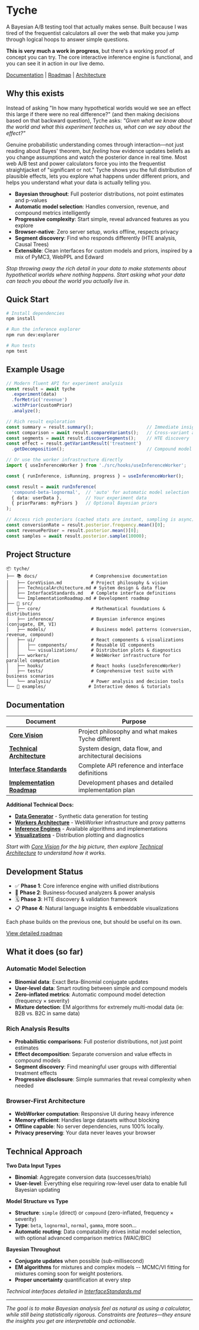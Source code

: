 # Tyche

A Bayesian A/B testing tool that actually makes sense. Built because I was tired of the frequentist calculators all over the web that make you jump through logical hoops to answer simple questions.

**This is very much a work in progress**, but there's a working proof of concept you can try. The core interactive inference engine is functional, and you can see it in action in our live demo.

[Documentation](docs/CoreVision.md) | [Roadmap](docs/ImplementationRoadmap.md) | [Architecture](docs/TechnicalArchitecture.md)

## Why this exists

Instead of asking "In how many hypothetical worlds would we see an effect this large if there were no real difference?" (and then making decisions based on that backward question), Tyche asks: *"Given what we know about the world and what this experiment teaches us, what can we say about the effect?"*

Genuine probabilistic understanding comes through interaction—not just reading about Bayes' theorem, but *feeling* how evidence updates beliefs as you change assumptions and watch the posterior dance in real time. Most web A/B test and power calculators force you into the frequentist straightjacket of "significant or not." Tyche shows you the full distribution of plausible effects, lets you explore what happens under different priors, and helps you understand what your data is actually telling you.

- **Bayesian throughout**: Full posterior distributions, not point estimates and p-values
- **Automatic model selection**: Handles conversion, revenue, and compound metrics intelligently
- **Progressive complexity**: Start simple, reveal advanced features as you explore  
- **Browser-native**: Zero server setup, works offline, respects privacy
- **Segment discovery**: Find who responds differently (HTE analysis, Causal Trees)
- **Extensible**: Clean interfaces for custom models and priors, inspired by a mix of PyMC3, WebPPL and Edward

*Stop throwing away the rich detail in your data to make statements about hypothetical worlds where nothing happens. Start asking what your data can teach you about the world you actually live in.*

## Quick Start

```bash
# Install dependencies
npm install

# Run the inference explorer
npm run dev:explorer

# Run tests
npm test
```

## Example Usage

```typescript
// Modern fluent API for experiment analysis
const result = await tyche
  .experiment(data)
  .forMetric('revenue')
  .withPrior(customPrior)
  .analyze();

// Rich result exploration
const summary = result.summary();                    // Immediate insights
const comparison = await result.compareVariants();   // Cross-variant analysis  
const segments = await result.discoverSegments();    // HTE discovery
const effect = result.getVariantResult('treatment')
  .getDecomposition();                               // Compound model breakdown
```

```typescript
// Or use the worker infrastructure directly
import { useInferenceWorker } from './src/hooks/useInferenceWorker';

const { runInference, isRunning, progress } = useInferenceWorker();

const result = await runInference(
  'compound-beta-lognormal',  // 'auto' for automatic model selection
  { data: userData },         // Your experiment data
  { priorParams: myPriors }   // Optional Bayesian priors
);

// Access rich posteriors (cached stats are instant, sampling is async)
const conversionRate = result.posterior.frequency.mean()[0];
const revenuePerUser = result.posterior.mean()[0];
const samples = await result.posterior.sample(10000);
```

## Project Structure

```
📦 tyche/
├── 📚 docs/                    # Comprehensive documentation
│   ├── CoreVision.md           # Project philosophy & vision
│   ├── TechnicalArchitecture.md # System design & data flow  
│   ├── InterfaceStandards.md   # Complete interface definitions
│   └── ImplementationRoadmap.md # Development roadmap
├── 🔬 src/
│   ├── core/                   # Mathematical foundations & distributions
│   ├── inference/              # Bayesian inference engines (conjugate, EM, VI)
│   ├── models/                 # Business model patterns (conversion, revenue, compound)
│   ├── ui/                     # React components & visualizations
│   │   ├── components/         # Reusable UI components
│   │   └── visualizations/     # Distribution plots & diagnostics
│   ├── workers/                # WebWorker infrastructure for parallel computation
│   ├── hooks/                  # React hooks (useInferenceWorker)
│   ├── tests/                  # Comprehensive test suite with business scenarios
│   └── analysis/               # Power analysis and decision tools
└── 🧪 examples/                # Interactive demos & tutorials
```

## Documentation

| Document | Purpose |
|----------|---------|
| [**Core Vision**](docs/CoreVision.md) | Project philosophy and what makes Tyche different |
| [**Technical Architecture**](docs/TechnicalArchitecture.md) | System design, data flow, and architectural decisions |
| [**Interface Standards**](docs/InterfaceStandards.md) | Complete API reference and interface definitions |
| [**Implementation Roadmap**](docs/ImplementationRoadmap.md) | Development phases and detailed implementation plan |

**Additional Technical Docs:**
- [**Data Generator**](src/tests/utilities/synthetic/Readme.md) - Synthetic data generation for testing
- [**Workers Architecture**](src/workers/Readme.md) - WebWorker infrastructure and proxy patterns
- [**Inference Engines**](src/inference/Readme.md) - Available algorithms and implementations
- [**Visualizations**](src/ui/visualizations/Readme.md) - Distribution plotting and diagnostics

*Start with [Core Vision](docs/CoreVision.md) for the big picture, then explore [Technical Architecture](docs/TechnicalArchitecture.md) to understand how it works.*

## Development Status

- ✅ **Phase 1**: Core inference engine with unified distributions  
- 🔄 **Phase 2**: Business-focused analyzers & power analysis
- 🗓️ **Phase 3**: HTE discovery & validation framework
- 📋 **Phase 4**: Natural language insights & embeddable visualizations

Each phase builds on the previous one, but should be useful on its own.

[View detailed roadmap](docs/ImplementationRoadmap.md)

## What it does (so far)

### Automatic Model Selection
- **Binomial data**: Exact Beta-Binomial conjugate updates
- **User-level data**: Smart routing between simple and compound models
- **Zero-inflated metrics**: Automatic compound model detection (frequency × severity)
- **Mixture detection**: EM algorithms for extremely multi-modal data (ie: B2B vs. B2C in same data)

### Rich Analysis Results
- **Probabilistic comparisons**: Full posterior distributions, not just point estimates
- **Effect decomposition**: Separate conversion and value effects in compound models
- **Segment discovery**: Find meaningful user groups with differential treatment effects
- **Progressive disclosure**: Simple summaries that reveal complexity when needed

### Browser-First Architecture
- **WebWorker computation**: Responsive UI during heavy inference
- **Memory efficient**: Handles large datasets without blocking
- **Offline capable**: No server dependencies, runs 100% locally.
- **Privacy preserving**: Your data never leaves your browser

## Technical Approach

**Two Data Input Types**
- **Binomial**: Aggregate conversion data (successes/trials)
- **User-level**: Everything else requiring row-level user data to enable full Bayesian updating

**Model Structure vs Type**
- **Structure**: `simple` (direct) or `compound` (zero-inflated, frequency × severity)  
- **Type**: `beta`, `lognormal`, `normal`, `gamma`, more soon...
- **Automatic routing**: Data compatability drives initial model selection, with optional advanced comparison metrics (WAIC/BIC)

**Bayesian Throughout**
- **Conjugate updates** when possible (sub-millisecond)
- **EM algorithms** for mixtures and complex models -- MCMC/VI fitting for mixtures coming soon for weight posteriors.
- **Proper uncertainty** quantification at every step

*Technical interfaces detailed in [InterfaceStandards.md](docs/InterfaceStandards.md)*

---

*The goal is to make Bayesian analysis feel as natural as using a calculator, while still being statistically rigorous. Constraints are features—they ensure the insights you get are interpretable and actionable.*